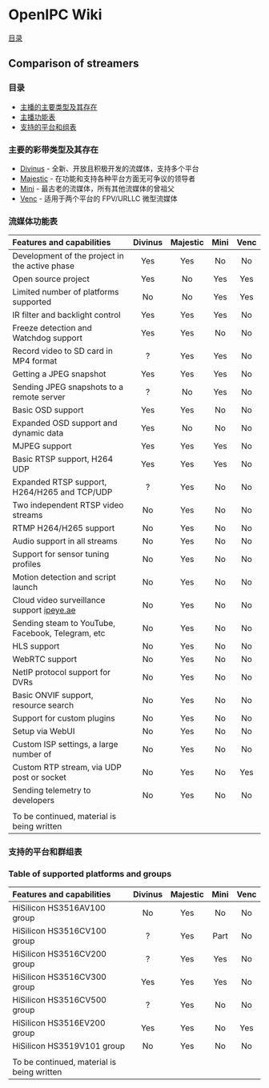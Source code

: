 # OpenIPC Wiki
[目录](../README.zh.md)

Comparison of streamers
-----------------------

### 目录

- [主播的主要类型及其存在](/en/streamer-comparison.md#main-types-of-streamers-and-their-presence)
- [主播功能表](/en/streamer-comparison.md#table-of-streamer-functionity)
- [支持的平台和组表](/en/streamer-comparison.md#table-of-supported-platforms-and-groups)


### 主要的彩带类型及其存在

- [Divinus](https://github.com/OpenIPC/divinus) - 全新、开放且积极开发的流媒体，支持多个平台
- [Majestic](https://github.com/OpenIPC/majestic) - 在功能和支持各种平台方面无可争议的领导者
- [Mini](https://github.com/OpenIPC/mini) - 最古老的流媒体，所有其他流媒体的曾祖父
- [Venc](https://github.com/OpenIPC/silicon_research/tree/master/venc) - 适用于两个平台的 FPV/URLLC 微型流媒体


### 流媒体功能表

| Features and capabilities                               | Divinus  | Majestic | Mini     | Venc     |
|:--------------------------------------------------------|:--------:|:--------:|:--------:|:--------:|
| Development of the project in the active phase          | Yes      | Yes      | No       | No       |
| Open source project                                     | Yes      | No       | Yes      | Yes      |
| Limited number of platforms supported                   | No       | No       | Yes      | Yes      |
| IR filter and backlight control                         | Yes      | Yes      | Yes      | No       |
| Freeze detection and Watchdog support                   | Yes      | Yes      | No       | No       |
| Record video to SD card in MP4 format                   | ?        | Yes      | Yes      | No       |
| Getting a JPEG snapshot                                 | Yes      | Yes      | Yes      | No       |
| Sending JPEG snapshots to a remote server               | ?        | No       | Yes      | No       |
| Basic OSD support                                       | Yes      | Yes      | No       | No       |
| Expanded OSD support and dynamic data                   | Yes      | No       | No       | No       |
| MJPEG support                                           | Yes      | Yes      | Yes      | No       |
| Basic RTSP support, H264 UDP                            | Yes      | Yes      | Yes      | No       |
| Expanded RTSP support, H264/H265 and TCP/UDP            | ?        | Yes      | No       | No       |
| Two independent RTSP video streams                      | No       | Yes      | No       | No       |
| RTMP H264/H265 support                                  | No       | Yes      | No       | No       |
| Audio support in all streams                            | No       | Yes      | No       | No       |
| Support for sensor tuning profiles                      | No       | Yes      | No       | No       |
| Motion detection and script launch                      | No       | Yes      | No       | No       |
| Cloud video surveillance support [ipeye.ae](https://ipeye.ae) | No | Yes      | No       | No       |
| Sending steam to YouTube, Facebook, Telegram, etc       | No       | Yes      | No       | No       |
| HLS support                                             | No       | Yes      | No       | No       |
| WebRTC support                                          | No       | Yes      | No       | No       |
| NetIP protocol support for DVRs                         | No       | Yes      | No       | No       |
| Basic ONVIF support, resource search                    | No       | Yes      | No       | No       |
| Support for custom plugins                              | No       | Yes      | No       | No       |
| Setup via WebUI                                         | No       | Yes      | No       | No       |
| Custom ISP settings, a large number of                  | No       | Yes      | No       | No       |
| Custom RTP stream, via UDP post or socket               | No       | Yes      | No       | Yes      |
| Sending telemetry to developers                         | No       | Yes      | No       | No       |
|                                                         |          |          |          |          |
| To be continued, material is being written              |          |          |          |          |


### 支持的平台和群组表

### Table of supported platforms and groups

| Features and capabilities                               | Divinus  | Majestic | Mini     | Venc     |
|:--------------------------------------------------------|:--------:|:--------:|:--------:|:--------:|
| HiSilicon HS3516AV100 group                             | No       | Yes      | No       | No       |
| HiSilicon HS3516CV100 group                             | ?        | Yes      | Part     | No       |
| HiSilicon HS3516CV200 group                             | ?        | Yes      | Yes      | No       |
| HiSilicon HS3516CV300 group                             | Yes      | Yes      | Yes      | No       |
| HiSilicon HS3516CV500 group                             | ?        | Yes      | No       | No       |
| HiSilicon HS3516EV200 group                             | Yes      | Yes      | No       | Yes      |
| HiSilicon HS3519V101 group                              | No       | Yes      | No       | No       |
|                                                         |          |          |          |          |
| To be continued, material is being written              |          |          |          |          |
